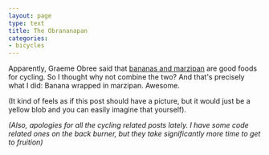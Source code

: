 ```yaml
---
layout: page
type: text
title: The Obrananapan
categories:
- bicycles
---
```

Apparently, Graeme Obree said that [bananas and marzipan](http://philsroadbikingblog.blogspot.com/2010/09/meeting-graeme-obree-part-ii.html) are good foods for cycling. So I thought why not combine the two? And that's precisely what I did: Banana wrapped in marzipan. Awesome.

(It kind of feels as if this post should have a picture, but it would just be a yellow blob and you can easily imagine that yourself).

_(Also, apologies for all the cycling related posts lately. I have some code related ones on the back burner, but they take significantly more time to get to fruition)_
